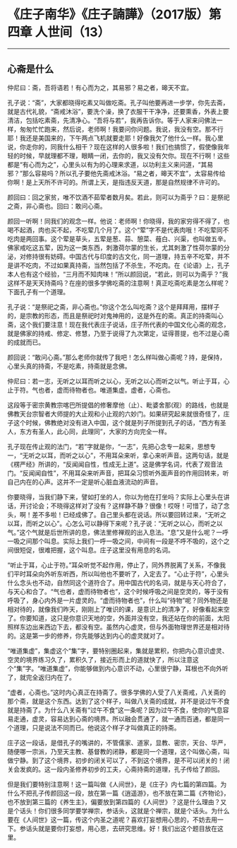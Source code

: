 # 《庄子南华》《庄子諵譁》（2017版）第四章 人世间（13）

------

## 心斋是什么

仲尼曰：斋，吾将语若！有心而为之，其易邪？易之者，暤天不宜。

孔子说：“斋”，大家都晓得吃素又叫做吃斋。孔子叫他要再进一步学，你先去斋，就是古代礼貌，“斋戒沐浴”，要洗个澡，换了衣服干干净净，还要熏香，外表上要清洁，包括吃素斋，先清净心。“吾将与若”，我再告诉你。等于人家来问佛法一样，匆匆忙忙跑来，然后说，老师啊！我要问你问题。我说，我没有空。那不行耶！我还是美国来的，下午两点飞机就要走耶！好像我欠了他什么一样。我心里说，你走你的，同我什么相干？现在这样的人很多啦！我们也搞惯了，假使像我年轻的时候，早就理都不理，眼睛一闭，去你的，我又没有欠你。现在不行啊！这些都是“有心而为之”，心里头以有为的心理来求道，以功利主义来问道，“其易邪？”那么容易吗？所以孔子要他先斋戒沐浴。“易之者，暤天不宜”，太容易传给你啊！是上天所不许可的。所谓上天，是指违反天道，那是自然规律不许可的。

颜回曰：回之家贫，唯不饮酒不茹荤者数月矣。若此，则可以为斋乎？曰：是祭祀之斋，非心斋也。回曰：敢问心斋。

颜回一听啊！同我们的观念一样。他说：老师啊！你晓得，我的家穷得不得了，也喝不起酒，肉也买不起，不吃荤几个月了。这个“荤”字不是代表肉哦！不吃荤同不吃肉是两回事。这个荤是草头，五荤是葱、蒜、憩菜、薤白、兴渠，也叫做五辛。佛家戒吃这五荤，因为这一类东西，刺激荷尔蒙的生长，尤其刺激了性荷尔蒙的分泌，对修持很有妨碍。中国古代与印度的古文化，同一道理，持五辛不吃荤，并不是讲不吃肉，不过如果真持斋，当然包括了不杀生，不吃肉。在《论语》上，孔子本人也有这个经验，“三月而不知肉味！”所以颜回说，“若此，则可以为斋乎？”我这样不是天天持斋吗？在座的很多学佛吃斋的注意啊！真正吃斋吃素是怎么样呢？下面孔子有一个道理。

孔子说：“是祭祀之斋，非心斋也。”你这个怎么叫吃斋？这个是拜拜用，摆样子的，是宗教的形态，而且是祭祀时对鬼神用的，这是外在的斋。真正的持斋叫心斋，这个我们要注意！现在我代表庄子说话，庄子所代表的中国文化心斋的观念，就是佛家的持戒、修定、修慧，乃至于说得了九次第定，证得菩提，也不过是心斋的成就而已。

颜回说：“敢问心斋。”那么老师你就传了我吧！怎么样叫做心斋呢？持，是保持，心里头真的持斋，不是吃素，持斋就是念佛。

仲尼曰：若一志，无听之以耳而听之以心，无听之以心而听之以气。听止于耳，心止于符。气也者，虚而待物者也。唯道集虚。虚者，心斋也。

这段等于密宗黄教宗喀巴所提倡的修奢摩他（止）、毗婆舍那(观）的路线，也就是佛教天台宗智者大师提的大止观和小止观的六妙门。如果研究起来就很奇怪了，庄子这个时候，佛教绝对没有进入中国，这个就是列子所提到孔子的话，“西方有圣人，东方有圣人，此心同，此理同”，大家的方向完全一样。

孔子现在传止观的法门，“若”字就是你，“一志”，先把心念专一起来，思想专一，“无听之以耳，而听之以心”，不用耳朵来听，拿心来听声音。这两句话，就是《楞严经》所讲的，“反闻闻自性，性成无上道”。这是佛学名词，代表了观音法门。“反闻闻自性”，不用耳朵来听声音，把耳朵习惯听外面声音的作用回转来，听自己内在的心声。这并不一定是听心脏血液流动的声音。

你要晓得，当我们静下来，譬如打坐的人，你以为他在打坐吗？实际上心里头在讲话，开讨论会；不晓得这样对了没有？这样静不静？很像！哎呀！可惜了，动了念头，啊！差不多啦！已经成佛了。自己里头都在说话。所以要回转过来，“无听之以耳，而听之以心”。心怎么可以静得下来呢？孔子说：“无听之以心，而听之以气。”这个气就是后世所讲的息，佛法里修禅观的出入息法。“息”又是什么呢？一呼一吸之间那个叫息。实际上我们一呼一吸之间，中间有一段是不呼不吸的，这个之间很短促，很难把握，这个叫息。庄子这里没有用息的名词。

“听止于耳，心止于符。”耳朵听觉不起作用，停止了，同外界脱离了关系，不像我们平时耳朵向外听东听西，所以叫他也不要听了，入定去了。“心止于符”，心里头什么念头也不动，自然同这个道符合了。用中国古代的名词，就是与天心符合了，与天心和合了。“气也者，虚而待物者也”，这个时候呼吸之间是空灵的，等于没有呼吸了，身心内外是一片虚灵的。“虚而待物者也”，什么叫“待物”呢？同外物还是相对待的，就像我们昨天，刚刚上了唯识的课，是意识上的清净了，好像看起来空了。你要知道，这只是你意识天地的空，外面并没有空，我还站在你的前面，太阳照样东边出来西边下去，都没有空。虽然内心虚灵，但与外面物理世界还是相对待的。这是第一步的修养，你先能够达到内心的虚灵就对了。

“唯道集虚”，集虚这个“集”字，要特别圈起来，集就是累积，你把内心意识虚灵、空灵的境界练习久了，累积久了，接近形而上的道就快了，所以注意这个“集”字。“唯道集虚”，你能够做到内心意识不动，心里很宁静，耳根也不向外听了，就完全返归内在了。

“虚者，心斋也。”这时内心真正在持斋了。很多学佛的人受了八关斋戒，八关斋的那个斋，就是这个东西。达到了这个样子，叫做八关斋的成就，并不是说过午不食就是持斋了。为什么八关斋有“过午不食”这一条呢？因为过午不食，使你的气息容易走通，虚灵，容易达到心斋的境界。所以融会贯通了，就一通而百通，都是同一个道理，只是说法不同而已。他说这个样子才叫做真正的持斋。

庄子这一段话，是借孔子的嘴讲的，不管儒家、道家，显教、密宗，天台、华严，随便哪一宗派，乃至天主教、基督教的闭静，都是同一个道理，这个叫做心斋，叫做宁静。到了这个境界，初步的闭关可以了，不到这个境界，是不可以闭关的！闭关会发疯的。这一段内圣修养初步的工夫，心斋持斋的道理，孔子传给了颜回。

但是我们要特别注意啊！这一篇叫做《人间世》，是《庄子》内七篇的第四篇。为什么不把孔子传颜回这一段，放在第一篇《逍遥游》，也不放在第二篇《齐物论》，也不放到第三篇的《养生主》，偏要放到第四篇的《人间世》？这是什么理由？又是个话头！你们很多同学要学禅宗，参话头，这就是个禅宗，就是个话头。为什么要在《人间世》这一篇，传这个内圣之道呢？喜欢打妄想用心思的，不妨去用一下。参话头就是要你打妄想，用心思，去研究思维。好！我们出这个题目放在这里。